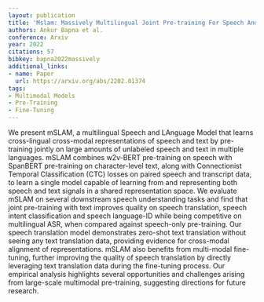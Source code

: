 ```yaml
---
layout: publication
title: 'Mslam: Massively Multilingual Joint Pre-training For Speech And Text'
authors: Ankur Bapna et al.
conference: Arxiv
year: 2022
citations: 57
bibkey: bapna2022massively
additional_links:
- name: Paper
  url: https://arxiv.org/abs/2202.01374
tags:
- Multimodal Models
- Pre-Training
- Fine-Tuning
---
```

We present mSLAM, a multilingual Speech and LAnguage Model that learns
cross-lingual cross-modal representations of speech and text by pre-training
jointly on large amounts of unlabeled speech and text in multiple languages.
mSLAM combines w2v-BERT pre-training on speech with SpanBERT pre-training on
character-level text, along with Connectionist Temporal Classification (CTC)
losses on paired speech and transcript data, to learn a single model capable of
learning from and representing both speech and text signals in a shared
representation space. We evaluate mSLAM on several downstream speech
understanding tasks and find that joint pre-training with text improves quality
on speech translation, speech intent classification and speech language-ID
while being competitive on multilingual ASR, when compared against speech-only
pre-training. Our speech translation model demonstrates zero-shot text
translation without seeing any text translation data, providing evidence for
cross-modal alignment of representations. mSLAM also benefits from multi-modal
fine-tuning, further improving the quality of speech translation by directly
leveraging text translation data during the fine-tuning process. Our empirical
analysis highlights several opportunities and challenges arising from
large-scale multimodal pre-training, suggesting directions for future research.